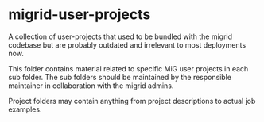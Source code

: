 # migrid-user-projects
A collection of user-projects that used to be bundled with the migrid codebase but are probably outdated and irrelevant to most deployments now.

This folder contains material related to specific MiG user projects in each sub folder.
The sub folders should be maintained by the responsible maintainer in collaboration with the migrid admins.

Project folders may contain anything from project descriptions to actual job examples.
